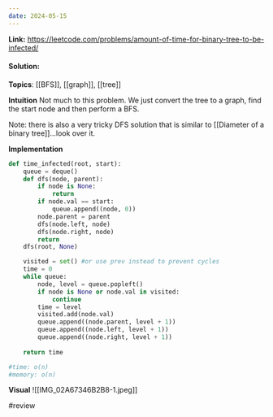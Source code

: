 ```yaml
---
date: 2024-05-15
---
```

**Link:** https://leetcode.com/problems/amount-of-time-for-binary-tree-to-be-infected/
#### Solution:

**Topics**: [[BFS]], [[graph]], [[tree]]

**Intuition**
Not much to this problem. We just convert the tree to a graph, find the start node and then perform a BFS. 

Note: there is also a very tricky DFS solution that is similar to [[Diameter of a binary tree]]...look over it. 

**Implementation**
```python
def time_infected(root, start):
	queue = deque()
	def dfs(node, parent):
		if node is None:
			return 
		if node.val == start:
			queue.append((node, 0))
		node.parent = parent
		dfs(node.left, node)
		dfs(node.right, node)
		return
	dfs(root, None)

	visited = set() #or use prev instead to prevent cycles
	time = 0
	while queue:
		node, level = queue.popleft()
		if node is None or node.val in visited:
			continue
		time = level
		visited.add(node.val)
		queue.append((node.parent, level + 1))
		queue.append((node.left, level + 1))
		queue.append((node.right, level + 1))
		
	return time

#time: o(n)
#memory: o(n)
```

**Visual** 
![[IMG_02A67346B2B8-1.jpeg]]

#review 


